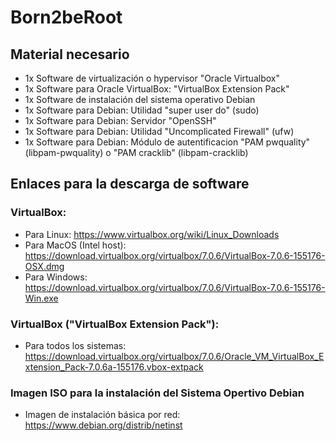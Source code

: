 # Born2beRoot

## Material necesario

- 1x Software de virtualización o hypervisor "Oracle Virtualbox"
- 1x Software para Oracle VirtualBox: "VirtualBox Extension Pack" 
- 1x Software de instalación del sistema operativo Debian
- 1x Software para Debian: Utilidad "super user do" (sudo)
- 1x Software para Debian: Servidor "OpenSSH"
- 1x Software para Debian: Utilidad "Uncomplicated Firewall" (ufw)
- 1x Software para Debian: Módulo de autentificacion "PAM pwquality" (libpam-pwquality) o "PAM cracklib" (libpam-cracklib)

## Enlaces para la descarga de software

### VirtualBox:
- Para Linux: https://www.virtualbox.org/wiki/Linux_Downloads
- Para MacOS (Intel host): https://download.virtualbox.org/virtualbox/7.0.6/VirtualBox-7.0.6-155176-OSX.dmg
- Para Windows: https://download.virtualbox.org/virtualbox/7.0.6/VirtualBox-7.0.6-155176-Win.exe

### VirtualBox ("VirtualBox Extension Pack"):
- Para todos los sistemas: https://download.virtualbox.org/virtualbox/7.0.6/Oracle_VM_VirtualBox_Extension_Pack-7.0.6a-155176.vbox-extpack

### Imagen ISO para la instalación del Sistema Opertivo Debian
- Imagen de instalación básica por red: https://www.debian.org/distrib/netinst



